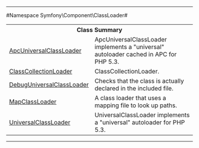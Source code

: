 

- - -

#Namespace Symfony\Component\ClassLoader#

<table class="title">
<tr><th colspan="2" class="title">Class Summary</th></tr>
<tr><td class="name"><a href="https://github.com/JeyDotC/Hirudo-docs/blob/master/symfony/component/classloader/apcuniversalclassloader.html">ApcUniversalClassLoader</a></td><td class="description">ApcUniversalClassLoader implements a "universal" autoloader cached in APC for PHP 5.3.
</td></tr>
<tr><td class="name"><a href="https://github.com/JeyDotC/Hirudo-docs/blob/master/symfony/component/classloader/classcollectionloader.html">ClassCollectionLoader</a></td><td class="description">ClassCollectionLoader.</td></tr>
<tr><td class="name"><a href="https://github.com/JeyDotC/Hirudo-docs/blob/master/symfony/component/classloader/debuguniversalclassloader.html">DebugUniversalClassLoader</a></td><td class="description">Checks that the class is actually declared in the included file.</td></tr>
<tr><td class="name"><a href="https://github.com/JeyDotC/Hirudo-docs/blob/master/symfony/component/classloader/mapclassloader.html">MapClassLoader</a></td><td class="description">A class loader that uses a mapping file to look up paths.</td></tr>
<tr><td class="name"><a href="https://github.com/JeyDotC/Hirudo-docs/blob/master/symfony/component/classloader/universalclassloader.html">UniversalClassLoader</a></td><td class="description">UniversalClassLoader implements a "universal" autoloader for PHP 5.3.
</td></tr>
</table>

- - -

